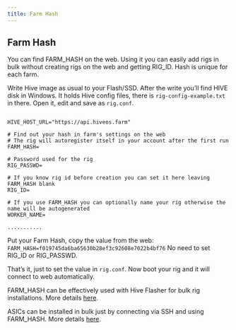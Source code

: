 ```yaml
---
title: Farm Hash
---
```


## Farm Hash
You can find FARM_HASH on the web. Using it you can easily add rigs in bulk without creating rigs on the web and getting RIG_ID. Hash is unique for each farm.

Write Hive image as usual to your Flash/SSD. After the write you’ll find HIVE disk in Windows. It holds Hive config files, there is `rig-config-example.txt` in there. Open it, edit and save as `rig.conf`.
<pre><code>
HIVE_HOST_URL="https://api.hiveos.farm"

# Find out your hash in farm's settings on the web
# The rig will autoregister itself in your account after the first run
FARM_HASH=<your farm hash goes here>

# Password used for the rig
RIG_PASSWD=

# If you know rig id before creation you can set it here leaving FARM_HASH blank
RIG_ID=

# If you use FARM_HASH you can optionally name your rig otherwise the name will be autogenerated
WORKER_NAME=

...........
</code></pre>
Put your Farm Hash, copy the value from the web: `FARM_HASH=f019745da6ba65630b28ef3c92608e7022b4bf76`
No need to set RIG_ID or RIG_PASSWD.

That’s it, just to set the value in `rig.conf`. Now boot your rig and it will connect to web automatically.

FARM_HASH can be effectively used with Hive Flasher for bulk rig installations. More details [here](https://github.com/minershive/hive-flasher).

ASICs can be installed in bulk just by connecting via SSH and using FARM_HASH. More details [here](https://github.com/minershive/hiveos-asic).
